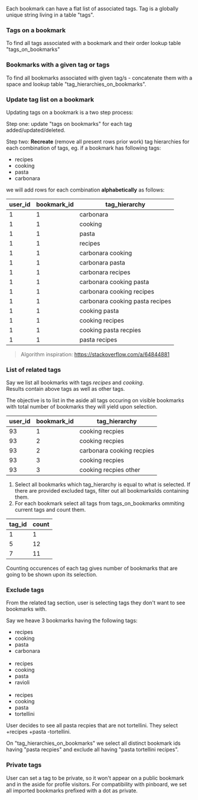 Each bookmark can have a flat list of associated tags.
Tag is a globally unique string living in a table "tags".

### Tags on a bookmark

To find all tags associated with a bookmark and their order lookup table "tags_on_bookmarks"

### Bookmarks with a given tag or tags

To find all bookmarks associated with given tag/s - concatenate them with a space and lookup table "tag_hierarchies_on_bookmarks".

### Update tag list on a bookmark

Updating tags on a bookmark is a two step process:

Step one: update "tags on bookmarks" for each tag added/updated/deleted.

Step two: **Recreate** (remove all present rows prior work) tag hierarchies for each combination of tags, eg. if a bookmark has following tags:

- recipes
- cooking
- pasta
- carbonara

we will add rows for each combination **alphabetically** as follows:

| user_id | bookmark_id | tag_hierarchy                   |
| ------- | ----------- | ------------------------------- |
| 1       | 1           | carbonara                       |
| 1       | 1           | cooking                         |
| 1       | 1           | pasta                           |
| 1       | 1           | recipes                         |
| 1       | 1           | carbonara cooking               |
| 1       | 1           | carbonara pasta                 |
| 1       | 1           | carbonara recipes               |
| 1       | 1           | carbonara cooking pasta         |
| 1       | 1           | carbonara cooking recipes       |
| 1       | 1           | carbonara cooking pasta recipes |
| 1       | 1           | cooking pasta                   |
| 1       | 1           | cooking recipes                 |
| 1       | 1           | cooking pasta recpies           |
| 1       | 1           | pasta recipes                   |

> Algorithm inspiration: https://stackoverflow.com/a/64844881

### List of related tags

Say we list all bookmarks with tags _recipes_ and _cooking_.
<br>
Results contain above tags as well as other tags.

The objective is to list in the aside all tags occuring on visible bookmarks with total number of bookmarks they will yield upon selection.

| user_id | bookmark_id | tag_hierarchy             |
| ------- | ----------- | ------------------------- |
| 93      | 1           | cooking recpies           |
| 93      | 2           | cooking recpies           |
| 93      | 2           | carbonara cooking recpies |
| 93      | 3           | cooking recpies           |
| 93      | 3           | cooking recpies other     |

1. Select all bookmarks which tag_hierarchy is equal to what is selected. If there are provided excluded tags, filter out all bookmarksIds containing them.
2. For each bookmark select all tags from tags_on_bookmarks ommiting current tags and count them.

| tag_id | count |
| ------ | ----- |
| 1      | 1     |
| 5      | 12    |
| 7      | 11    |

Counting occurences of each tag gives number of bookmarks that are going to be shown upon its selection.

### Exclude tags

From the related tag section, user is selecting tags they don't want to see bookmarks with.

Say we heave 3 bookmarks having the following tags:

- recipes
- cooking
- pasta
- carbonara
<br><br>
- recipes
- cooking
- pasta
- ravioli
<br><br>
- recipes
- cooking
- pasta
- tortellini

User decides to see all pasta recpies that are not tortellini.
They select +recipes +pasta -tortellini.

On "tag_hierarchies_on_bookmarks" we select all distinct bookmark ids having "pasta recpies" and exclude all having "pasta tortellini recipes".


### Private tags

User can set a tag to be private, so it won't appear on a public bookmark and in the aside for profile visitors.
For compatibility with pinboard, we set all imported bookmarks prefixed with a dot as private.
